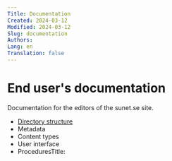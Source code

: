 ```yaml
---
Title: Documentation
Created: 2024-03-12
Modified: 2024-03-12
Slug: documentation
Authors: 
Lang: en
Translation: false
---
```

# End user's documentation

Documentation for the editors of the sunet.se site.

- [Directory structure](documentation/directory-structure)
- Metadata
- Content types
- User interface
- ProceduresTitle: 
